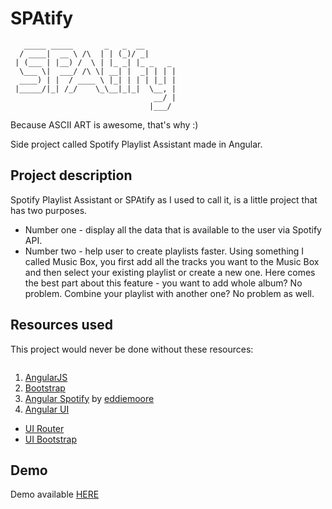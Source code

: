 # SPAtify
```
   _____ _____       _   _  __       
  / ____|  __ \ /\  | | (_)/ _|      
 | (___ | |__) /  \ | |_ _| |_ _   _ 
  \___ \|  ___/ /\ \| __| |  _| | | |
  ____) | |  / ____ \ |_| | | | |_| |
 |_____/|_| /_/    \_\__|_|_|  \__, |
                                __/ |
                               |___/ 
```
Because ASCII ART is awesome, that's why :)

Side project called Spotify Playlist Assistant made in Angular.

## Project description
Spotify Playlist Assistant or SPAtify as I used to call it, is a little project that has two purposes.
* Number one - display all the data that is available to the user via Spotify API.
* Number two - help user to create playlists faster. Using something I called Music Box, you first add all the tracks you want to the Music Box and then select your existing playlist or create a new one. Here comes the best part about this feature - you want to add whole album? No problem. Combine your playlist with another one? No problem as well.

## Resources used
This project would never be done without these resources:
```
```
1. [AngularJS](https://github.com/angular/angular.js)
2. [Bootstrap](http://getbootstrap.com/)
3. [Angular Spotify](https://github.com/eddiemoore/angular-spotify) by [eddiemoore](https://github.com/eddiemoore)
4. [Angular UI](https://github.com/angular-ui)
  * [UI Router](https://github.com/angular-ui/ui-router)
  * [UI Bootstrap](https://angular-ui.github.io/bootstrap/)

## Demo
Demo available [HERE](http://jbienkowski311.github.io/spatify)
